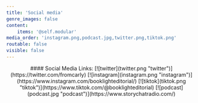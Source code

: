 ```yaml
---
title: 'Social media'
genre_images: false
content:
    items: '@self.modular'
media_order: 'instagram.png,podcast.jpg,twitter.png,tiktok.png'
routable: false
visible: false
---
```


<center markdown="1">
#### Social Media Links:
[![twitter](twitter.png "twitter")](https://twitter.com/fromcarly) [![instagram](instagram.png "instagram")](https://www.instagram.com/booklighteditorial/) [![tiktok](tiktok.png "tiktok")](https://www.tiktok.com/@booklighteditorial) [![podcast](podcast.jpg "podcast")](https://www.storychatradio.com/)
</center>